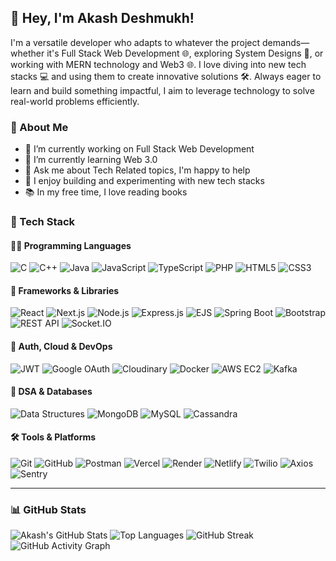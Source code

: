 ## 👋 Hey, I'm Akash Deshmukh!

I'm a versatile developer who adapts to whatever the project demands—whether it's Full Stack Web Development 🌐, exploring System Designs 🎨, or working with MERN technology and Web3 🌐. I love diving into new tech stacks 💻 and using them to create innovative solutions 🛠️. Always eager to learn and build something impactful, I aim to leverage technology to solve real-world problems efficiently.


### 📌 About Me

- 🔭 I’m currently working on Full Stack Web Development
- 🌱 I’m currently learning Web 3.0
- 💬 Ask me about Tech Related topics, I'm happy to help
- 🎨 I enjoy building and experimenting with new tech stacks
- 📚 In my free time, I love reading books


### 🚀 Tech Stack

#### 👨‍💻 Programming Languages
![C](https://img.shields.io/badge/C-A8B9CC?style=flat&logo=c&logoColor=white)
![C++](https://img.shields.io/badge/C++-00599C?style=flat&logo=c%2B%2B&logoColor=white)
![Java](https://img.shields.io/badge/Java-007396?style=flat&logo=java&logoColor=white)
![JavaScript](https://img.shields.io/badge/JavaScript-F7DF1E?style=flat&logo=javascript&logoColor=black)
![TypeScript](https://img.shields.io/badge/TypeScript-3178C6?style=flat&logo=typescript&logoColor=white)
![PHP](https://img.shields.io/badge/PHP-777BB4?style=flat&logo=php&logoColor=white)
![HTML5](https://img.shields.io/badge/HTML5-E34F26?style=flat&logo=html5&logoColor=white)
![CSS3](https://img.shields.io/badge/CSS3-1572B6?style=flat&logo=css3&logoColor=white)

#### 🧩 Frameworks & Libraries
![React](https://img.shields.io/badge/React-20232A?style=flat&logo=react&logoColor=61DAFB)
![Next.js](https://img.shields.io/badge/Next.js-000000?style=flat&logo=next.js&logoColor=white)
![Node.js](https://img.shields.io/badge/Node.js-339933?style=flat&logo=nodedotjs&logoColor=white)
![Express.js](https://img.shields.io/badge/Express.js-000000?style=flat&logo=express&logoColor=white)
![EJS](https://img.shields.io/badge/EJS-000?style=flat&logo=ejs&logoColor=white)
![Spring Boot](https://img.shields.io/badge/Spring%20Boot-6DB33F?style=flat&logo=spring-boot&logoColor=white)
![Bootstrap](https://img.shields.io/badge/Bootstrap-563D7C?style=flat&logo=bootstrap&logoColor=white)
![REST API](https://img.shields.io/badge/REST%20API-FF6F00?style=flat&logo=api&logoColor=white)
![Socket.IO](https://img.shields.io/badge/Socket.IO-010101?style=flat&logo=socket.io&logoColor=white)

#### 🔐 Auth, Cloud & DevOps
![JWT](https://img.shields.io/badge/JWT-000000?style=flat&logo=jsonwebtokens&logoColor=white)
![Google OAuth](https://img.shields.io/badge/Google%20OAuth-4285F4?style=flat&logo=google&logoColor=white)
![Cloudinary](https://img.shields.io/badge/Cloudinary-3448C5?style=flat&logo=cloudinary&logoColor=white)
![Docker](https://img.shields.io/badge/Docker-2496ED?style=flat&logo=docker&logoColor=white)
![AWS EC2](https://img.shields.io/badge/AWS%20EC2-FF9900?style=flat&logo=amazon-ec2&logoColor=white)
![Kafka](https://img.shields.io/badge/Kafka-231F20?style=flat&logo=apache-kafka&logoColor=white)

#### 🧠 DSA & Databases
![Data Structures](https://img.shields.io/badge/Data%20Structures-%23f48024?style=flat)
![MongoDB](https://img.shields.io/badge/MongoDB-47A248?style=flat&logo=mongodb&logoColor=white)
![MySQL](https://img.shields.io/badge/MySQL-4479A1?style=flat&logo=mysql&logoColor=white)
![Cassandra](https://img.shields.io/badge/Apache%20Cassandra-1287B1?style=flat&logo=apache-cassandra&logoColor=white)

#### 🛠️ Tools & Platforms
![Git](https://img.shields.io/badge/Git-F05032?style=flat&logo=git&logoColor=white)
![GitHub](https://img.shields.io/badge/GitHub-181717?style=flat&logo=github&logoColor=white)
![Postman](https://img.shields.io/badge/Postman-FF6C37?style=flat&logo=postman&logoColor=white)
![Vercel](https://img.shields.io/badge/Vercel-000000?style=flat&logo=vercel&logoColor=white)
![Render](https://img.shields.io/badge/Render-46E3B7?style=flat&logo=render&logoColor=white)
![Netlify](https://img.shields.io/badge/Netlify-00C7B7?style=flat&logo=netlify&logoColor=white)
![Twilio](https://img.shields.io/badge/Twilio-F22F46?style=flat&logo=twilio&logoColor=white)
![Axios](https://img.shields.io/badge/Axios-5A29E4?style=flat)
![Sentry](https://img.shields.io/badge/Sentry-362D59?style=flat&logo=sentry&logoColor=white)

---




### 📊 GitHub Stats

![Akash's GitHub Stats](https://github-readme-stats.vercel.app/api?username=Akash-75-76&show_icons=true&theme=radical)
![Top Languages](https://github-readme-stats.vercel.app/api/top-langs/?username=Akash-75-76&layout=compact&theme=radical)
![GitHub Streak](https://streak-stats.demolab.com?user=Akash-75-76&theme=dark&hide_border=true)
![GitHub Activity Graph](https://github-readme-activity-graph.vercel.app/graph?username=Akash-75-76&theme=dracula)




